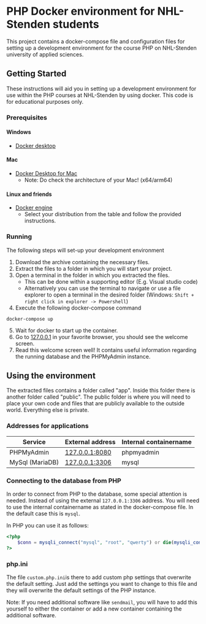 # PHP Docker environment for NHL-Stenden students
This project contains a docker-compose file and configuration files for setting up a development environment for the course PHP on NHL-Stenden university of applied sciences.

## Getting Started
These instructions will aid you in setting up a development environment for use within the PHP courses at NHL-Stenden by using docker. This code is for educational purposes only.

### Prerequisites
#### Windows
- [Docker desktop](https://docs.docker.com/desktop/windows/install/) 

#### Mac
- [Docker Desktop for Mac](https://docs.docker.com/desktop/mac/install/)
    - Note: Do check the architecture of your Mac! (x64/arm64)  
#### Linux and friends
- [Docker engine](https://docs.docker.com/engine/install/#server)
    - Select your distribution from the table and follow the provided instructions.

### Running
The following steps will set-up your development environment
1. Download the archive containing the necessary files.
2. Extract the files to a folder in which you will start your project.
3. Open a terminal in the folder in which you extracted the files.
    - This can be done within a supporting editor (E.g. Visual studio code)
    - Alternatively you can use the terminal to navigate or use a file explorer to open a terminal in the desired folder (Windows: ```Shift + right click in explorer -> Powershell```)
4. Execute the following docker-compose command

```docker-compose up```

5. Wait for docker to start up the container.
6. Go to [127.0.0.1](http://127.0.0.1) in your favorite browser, you should see the welcome screen. 
7. Read this welcome screen well! It contains useful information regarding the running database and the PHPMyAdmin instance.


## Using the environment
The extracted files contains a folder called "app". Inside this folder there is another folder called "public". The public folder is where you will need to place your own code and files that are publicly available to the outside world. Everything else is private. 

### Addresses for applications
| Service         | External address                        | Internal containername |
|-----------------|-----------------------------------------|------------------------|
| PHPMyAdmin      | [127.0.0.1:8080](http://127.0.0.1:8080) | phpmyadmin             |
| MySql (MariaDB) | [127.0.0.1:3306](http://127.0.0.1:3306) | mysql                  |

### Connecting to the database from PHP
In order to connect from PHP to the database, some special attention is needed. Instead of using the external ```127.0.0.1:3306``` address. You will need to use the internal containername as stated in the docker-compose file. In the default case this is ```mysql```. 

In PHP you can use it as follows:
```php
<?php
    $conn = mysqli_connect("mysql", "root", "qwerty") or die(mysqli_connect_error());
?>
```
### php.ini
The file ```custom.php.ini```is there to add custom php settings that overwrite the default setting. Just add the settings you want to change to this file and they will overwrite the default settings of the PHP instance.

Note: If you need additional software like ```sendmail```, you will have to add this yourself to either the container or add a new container containing the additional software.


